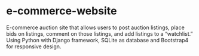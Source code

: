 # e-commerce-website

E-commerce auction site that allows users to post auction listings, place bids on listings, comment on those listings, and add listings to a “watchlist.”
Using Python with Django framework, SQLite as database and Bootstrap4 for responsive design.

